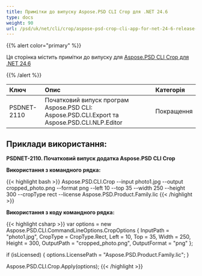 ```yaml
---
title: Примітки до випуску Aspose.PSD CLI Crop для .NET 24.6
type: docs
weight: 90
url: /psd/uk/net/cli/crop/aspose-psd-crop-cli-app-for-net-24-6-release-notes/
---
```


{{% alert color="primary" %}}

Ця сторінка містить примітки до випуску для [Aspose.PSD CLI Crop для .NET 24.6](https://www.nuget.org/packages/Aspose.PSD.CLI.Crop/)

{{% /alert %}}

| **Ключ**    | **Опис**                                                                                   | **Категорія** |
|:------------|:--------------------------------------------------------------------------------------------|:-------------|
| PSDNET-2110 | Початковий випуск програм Aspose.PSD CLI: Aspose.PSD.CLI.Export та Aspose.PSD.CLI.NLP.Editor | Покращення   |


## **Приклади використання:**

**PSDNET-2110. Початковий випуск додатка Aspose.PSD CLI Crop**

**Використання з командного рядка:**

{{< highlight bash >}}
Aspose.PSD.CLI.Crop --input photo1.jpg --output cropped_photo.png --format png --left 10 --top 35 --width 250 --height 300 --cropType rect --license Aspose.PSD.Product.Family.lic
{{< /highlight >}}

**Використання з коду командного рядка:**

{{< highlight csharp >}}
var options = new Aspose.PSD.CLI.CommandLineOptions.CropOptions
{
    InputPath = "photo1.jpg",
    CropType = CropType.Rect,
    Left = 10,
    Top = 35,
    Width = 250,
    Height = 300,
    OutputPath = "cropped_photo.png",
    OutputFormat = "png"
};


if (isLicensed)
{
    options.LicensePath = "Aspose.PSD.Product.Family.lic";
}

Aspose.PSD.CLI.Crop.Apply(options);
{{< /highlight >}}
